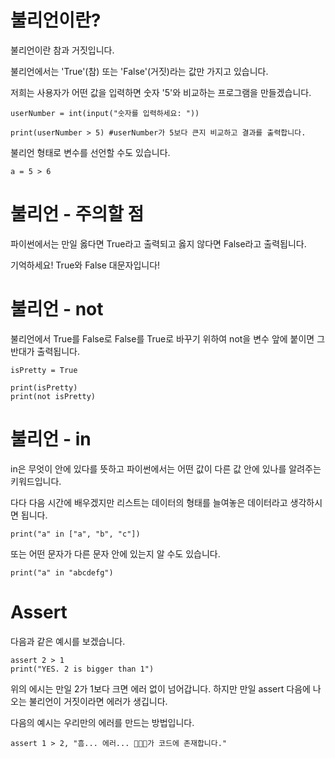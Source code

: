 # 불리언이란?
불리언이란 참과 거짓입니다.

불리언에서는 'True'(참) 또는 'False'(거짓)라는 값만 가지고 있습니다.

저희는 사용자가 어떤 값을 입력하면 숫자 '5'와 비교하는 프로그램을 만들겠습니다.

```
userNumber = int(input("숫자를 입력하세요: "))

print(userNumber > 5) #userNumber가 5보다 큰지 비교하고 결과를 출력합니다.
```

불리언 형태로 변수를 선언할 수도 있습니다.

```
a = 5 > 6
```

# 불리언 - 주의할 점
파이썬에서는 만일 옳다면 True라고 출력되고 옳지 않다면 False라고 출력됩니다.

기억하세요! True와 False 대문자입니다!

# 불리언 - not
불리언에서 True를 False로 False를 True로 바꾸기 위하여 not을 변수 앞에 붙이면 그 반대가 출력됩니다.

```
isPretty = True

print(isPretty)
print(not isPretty)
```

# 불리언 - in
in은 무엇이 안에 있다를 뜻하고 파이썬에서는 어떤 값이 다른 값 안에 있나를 알려주는 키워드입니다.

다다 다음 시간에 배우겠지만 리스트는 데이터의 형태를 늘여놓은 데이터라고 생각하시면 됩니다.

```
print("a" in ["a", "b", "c"])
```

또는 어떤 문자가 다른 문자 안에 있는지 알 수도 있습니다.

```
print("a" in "abcdefg")
```

# Assert
다음과 같은 예시를 보겠습니다.

```
assert 2 > 1
print("YES. 2 is bigger than 1")
```

위의 에시는 만일 2가 1보다 크면 에러 없이 넘어갑니다. 하지만 만일 assert 다음에 나오는 불리언이 거짓이라면 에러가 생깁니다.

다음의 예시는 우리만의 에러를 만드는 방법입니다.

```
assert 1 > 2, "흠... 에러... 🐛🐛🐛가 코드에 존재합니다."
```
